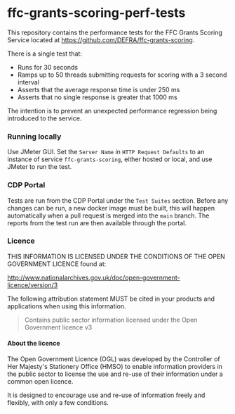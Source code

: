 # ffc-grants-scoring-perf-tests

This repository contains the performance tests for the FFC Grants Scoring Service located at https://github.com/DEFRA/ffc-grants-scoring.

There is a single test that:

- Runs for 30 seconds
- Ramps up to 50 threads submitting requests for scoring with a 3 second interval
- Asserts that the average response time is under 250 ms
- Asserts that no single response is greater that 1000 ms

The intention is to prevent an unexpected performance regression being introduced to the service.

### Running locally

Use JMeter GUI. Set the `Server Name` in `HTTP Request Defaults` to an instance of service `ffc-grants-scoring`, either hosted or local, and use JMeter to run the test. 

### CDP Portal

Tests are run from the CDP Portal under the `Test Suites` section. Before any changes can be run, a new docker image must be built, this will happen automatically when a pull request is merged into the `main` branch. The reports from the test run are then available through the portal.

### Licence

THIS INFORMATION IS LICENSED UNDER THE CONDITIONS OF THE OPEN GOVERNMENT LICENCE found at:

<http://www.nationalarchives.gov.uk/doc/open-government-licence/version/3>

The following attribution statement MUST be cited in your products and applications when using this information.

> Contains public sector information licensed under the Open Government licence v3

#### About the licence

The Open Government Licence (OGL) was developed by the Controller of Her Majesty's Stationery Office (HMSO) to enable
information providers in the public sector to license the use and re-use of their information under a common open
licence.

It is designed to encourage use and re-use of information freely and flexibly, with only a few conditions.
